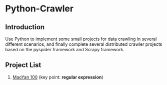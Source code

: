 # Python-Crawler
## Introduction
Use Python to implement some small projects for data crawling in several different scenarios, and finally complete several distributed crawler projects based on the pyspider framework and Scrapy framework.
## Project List
1. [MaoYan 100](./MaoYan%20100/README.md) (key point: **regular expression**)